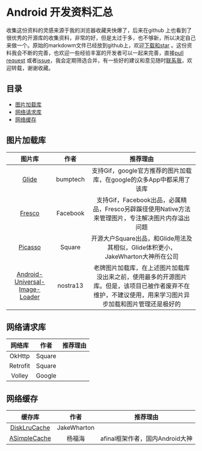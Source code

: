 #	Android	开发资料汇总

收集这份资料的灵感来源于我的浏览器收藏夹快爆了，后来在github 上也看到了很优秀的开源库的收集资料，非常的好，但是太过于多，也不够新，所以决定自己来做一个。原始的markdowm文件已经放到github上，欢迎[下载和star](https://github.com/tonycheng93/Android-development-summary) 。这份资料我会不断的完善，也欢迎一些经验丰富的开发者可以一起来完善，直接[pull request](https://github.com/tonycheng93/Android-development-summary/pulls) 或者[issue](https://github.com/tonycheng93/Android-development-summary/issues)，我会定期筛选合并，有一些好的建议和意见随时[联系我](#联系我)，欢迎转载，谢谢收藏。
##	目录
-	[图片加载库](#图片加载库)
-	[网络请求库](#网络请求库)
-	[网络缓存](#网络缓存)


##	图片加载库

|图片库|作者|推荐理由|
|:------:|:------:|:------:|
|[Glide](https://github.com/bumptech/glide)|bumptech|支持Gif，google官方推荐的图片加载库，在google的众多App中都采用了该库|
|[Fresco](https://github.com/facebook/fresco)|Facebook|支持Gif，Facebook出品，必属精品，Fresco另辟蹊径使用Native方法来管理图片，专注解决图片内存溢出问题|
|[Picasso](https://github.com/square/picasso)|Square|开源大户Square出品，和Glide用法及其相似，Glide体积更小，JakeWharton大神所在公司|
|[Android-Universal-Image-Loader](https://github.com/nostra13/Android-Universal-Image-Loader)|nostra13|老牌图片加载库，在上述图片加载库没出来之前，使用最多的开源图片库。但是，该项目已被作者废弃不在维护，不建议使用，用来学习图片异步加载和图片管理还是极好的|

##	网络请求库

|网络库|作者|推荐理由|
|:------:|:------:|:------:|
|OkHttp|Square||
|Retrofit|Square||
|Volley|Google||

##	网络缓存

|缓存库|作者|推荐理由|
|:------:|:------:|:------:|
|[DiskLruCache](https://github.com/JakeWharton/DiskLruCache)|JakeWharton||
|[ASimpleCache](https://github.com/yangfuhai/ASimpleCache)|杨福海|afinal框架作者，国内Android大神|


